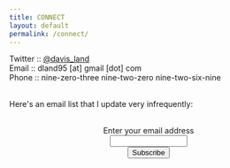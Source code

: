```yaml
---
title: CONNECT
layout: default
permalink: /connect/
---
```


Twitter :: [@davis_land](https://twitter.com/davis_land)<br>
Email :: dland95 [at] gmail [dot] com<br>
Phone :: nine-zero-three nine-two-zero nine-two-six-nine<br><br>

Here&#39;s an email list that I update very infrequently:
<form style="border:0px solid #ccc;padding:3px;text-align:center;" action="https://tinyletter.com/davis_land" method="post" target="popupwindow" onsubmit="window.open('https://tinyletter.com/davis_land', 'popupwindow', 'scrollbars=yes,width=800,height=600');return true">
<p><label for="tlemail">Enter your email address</label><br><input type="text" style="width:140px" name="email" id="tlemail" /><br><input type="hidden" value="1" name="embed"/><input type="submit" value="Subscribe" />